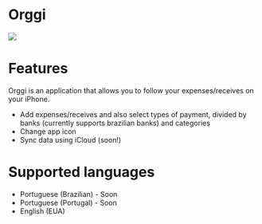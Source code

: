 # Orggi

<img src="https://github.com/AugustoBSimionato/Orggi/assets/72254418/48fb9522-9d1d-4f82-9a66-b672fbd4bec4" />

# Features
Orggi is an application that allows you to follow your expenses/receives on your iPhone.

* Add expenses/receives and also select types of payment, divided by banks (currently supports brazilian banks) and categories
* Change app icon
* Sync data using iCloud (soon!)

# Supported languages
* Portuguese (Brazilian) - Soon
* Portuguese (Portugal) - Soon
* English (EUA)

